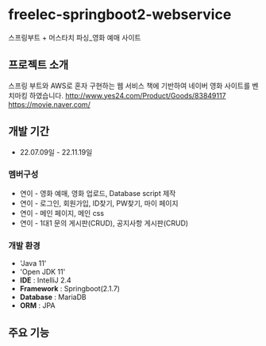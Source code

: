 # freelec-springboot2-webservice
스프링부트 + 머스타치 파싱_영화 예매 사이트


## 프로젝트 소개
스프링 부트와 AWS로 혼자 구현하는 웹 서비스 책에 기반하여
네이버 영화 사이트를 벤치마킹 하였습니다.
<http://www.yes24.com/Product/Goods/83849117>
<https://movie.naver.com/>


## 개발 기간 
* 22.07.09일 - 22.11.19일


### 멤버구성
 - 연이 - 영화 예매, 영화 업로드, Database script 제작
 - 연이 - 로그인, 회원가입, ID찾기, PW찾기, 마이 페이지
 - 연이 - 메인 페이지, 메인 css
 - 연이 - 1대1 문의 게시판(CRUD), 공지사항 게시판(CRUD)
 
 
### 개발 환경 
 - 'Java 11'
 - 'Open JDK 11'
 - **IDE** : IntelliJ 2.4
 - **Framework** : Springboot(2.1.7)
 - **Database** : MariaDB 
 - **ORM** : JPA 
 
 
 ## 주요 기능
